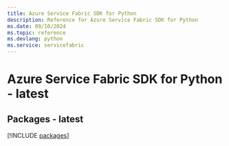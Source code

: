 ```yaml
---
title: Azure Service Fabric SDK for Python
description: Reference for Azure Service Fabric SDK for Python
ms.date: 09/10/2024
ms.topic: reference
ms.devlang: python
ms.service: servicefabric
---
```

# Azure Service Fabric SDK for Python - latest
## Packages - latest
[!INCLUDE [packages](service-fabric-index.md)]